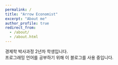 ```yaml
---
permalink: /
title: "Arrow Economist"
excerpt: "About me"
author_profile: true
redirect_from: 
  - /about/
  - /about.html
---
```


경제학 박사과정 2년차 학생입니다.  
프로그래밍 언어를 공부하기 위해 이 블로그를 사용 중입니다.
